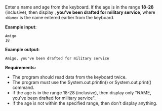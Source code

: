 Enter a name and age from the keyboard.
If the age is in the range **18-28** (inclusive), then display **<Name>, you've been drafted for military service**, where ```<Name>``` is the name entered earlier from the keyboard.

**Example input:**
```
Amigo
18
```
**Example output:**
```
Amigo, you've been drafted for military service
```
**Requirements:**
* The program should read data from the keyboard twice.
* The program must use the System.out.println() or System.out.print() command.
* If the age is in the range 18-28 (inclusive), then display only "NAME, you've been drafted for military service".
* If the age is not within the specified range, then don't display anything.
